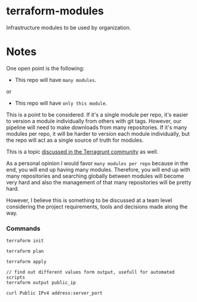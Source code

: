 # terraform-modules
Infrastructure modules to be used by organization.


# Notes

One open point is the following:

* This repo will have `many modules`. 

or

* This repo will have `only this module`.

This is a point to be considered. If it's a single module per repo, it's easier to version a module individually from others with git tags. However, our pipeline will need
to make downloads from many repositories. If it's many modules per repo, it will be harder to version each module individually, but the repo will act as a single source of truth for
modules.

This is a topic [discussed in the Terragrunt community](https://github.com/gruntwork-io/terragrunt-infrastructure-modules-example#monorepo-vs-polyrepo) as well.

As a personal opinion I would favor `many modules per repo` because in the end, you will end up having many modules. Therefore, you will end 
up with many repositories and searching globally between modules will become very hard and also the management of that many repositories will be pretty hard.

However, I believe this is something to be discussed at a team level considering the project requirements, tools and decisions made along the way.


### Commands

```
terraform init

terraform plan 

terraform apply

// find out different values form output, usefull for automated scripts
terraform output public_ip

curl Public IPv4 address:server_port
```